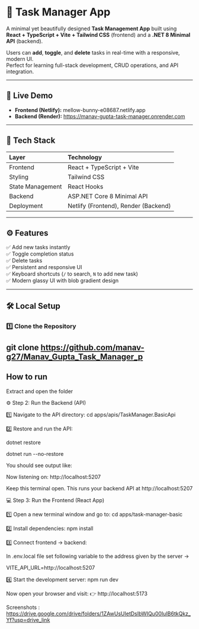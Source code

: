 # 📝 Task Manager App

A minimal yet beautifully designed **Task Management App** built using  
**React + TypeScript + Vite + Tailwind CSS** (frontend) and a **.NET 8 Minimal API** (backend).  

Users can **add**, **toggle**, and **delete** tasks in real-time with a responsive, modern UI.  
Perfect for learning full-stack development, CRUD operations, and API integration.

---

## 🚀 Live Demo

- **Frontend (Netlify):** mellow-bunny-e08687.netlify.app 
- **Backend (Render):** https://manav-gupta-task-manager.onrender.com 

---

## 🧩 Tech Stack

| Layer | Technology |
|:--|:--|
| Frontend | React + TypeScript + Vite |
| Styling | Tailwind CSS |
| State Management | React Hooks |
| Backend | ASP.NET Core 8 Minimal API |
| Deployment | Netlify (Frontend), Render (Backend) |

---

## ⚙️ Features

✅ Add new tasks instantly  
✅ Toggle completion status  
✅ Delete tasks  
✅ Persistent and responsive UI  
✅ Keyboard shortcuts (`/` to search, `N` to add new task)  
✅ Modern glassy UI with blob gradient design  

---

## 🛠️ Local Setup

### 1️⃣ Clone the Repository
git clone https://github.com/manav-g27/Manav_Gupta_Task_Manager_p
---

## How to run

Extract and open the folder

⚙️ Step 2: Run the Backend (API)

1️⃣ Navigate to the API directory:
cd apps/apis/TaskManager.BasicApi

2️⃣ Restore and run the API:

dotnet restore

dotnet run --no-restore


You should see output like:

Now listening on: http://localhost:5207

Keep this terminal open.
This runs your backend API at http://localhost:5207

💻 Step 3: Run the Frontend (React App)

1️⃣ Open a new terminal window and go to:
cd apps/task-manager-basic

2️⃣ Install dependencies:
npm install

3️⃣ Connect frontend → backend:

In .env.local file set following variable to the address given by the server ->

VITE_API_URL=http://localhost:5207 

4️⃣ Start the development server:
npm run dev

Now open your browser and visit:
👉 http://localhost:5173

Screenshots : https://drive.google.com/drive/folders/1ZAwUsUIetDsIbWIQu00IuIB6tkQkz_Yf?usp=drive_link


